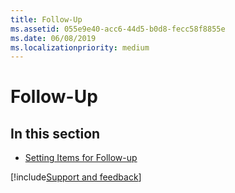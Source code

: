 ```yaml
---
title: Follow-Up
ms.assetid: 055e9e40-acc6-44d5-b0d8-fecc58f8855e
ms.date: 06/08/2019
ms.localizationpriority: medium
---
```



# Follow-Up

## In this section


- [Setting Items for Follow-up](../Electronic-Business-Cards/setting-items-for-follow-up.md)

[!include[Support and feedback](~/includes/feedback-boilerplate.md)]